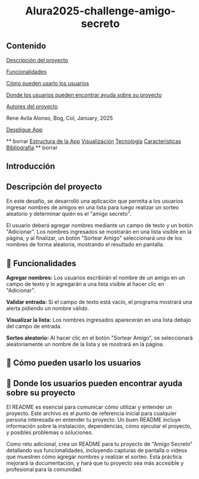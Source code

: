 <h1 align="center">Alura2025-challenge-amigo-secreto</h1>

## Contenido

[Descripción del proyecto](#descripción-del-proyecto)

[Funcionalidades](#funcionalidades)

[Cómo pueden usarlo los usuarios](#cómo-pueden-usarlo-los-usuarios)

[Donde los usuarios pueden encontrar ayuda sobre su proyecto](#donde-los-usuarios-pueden-encontrar-ayuda-sobre-su-proyecto)

[Autores del proyecto](#autores-del-proyecto)

Rene Avila Alonso, Bog, Col, January, 2025

[Despligue App](#despliegue-app)


** borrar
[Estructura de la App](#estructura-de-la-app)
[Visualización](#visualización)
[Tecnología](#tecnologia)
[Características](#caracteristicas)
[Bibliografia](#bibliografia)
** borrar

## Introducción


## Descripción del proyecto

En este desafío, se desarrolló una aplicación que permita a los usuarios ingresar nombres de amigos en una lista para luego realizar un sorteo aleatorio y determinar quién es el "amigo secreto".

El usuario deberá agregar nombres mediante un campo de texto y un botón "Adicionar". Los nombres ingresados se mostrarán en una lista visible en la página, y al finalizar, un botón "Sortear Amigo" seleccionará uno de los nombres de forma aleatoria, mostrando el resultado en pantalla.

## :hammer: Funcionalidades
**Agregar nombres:** Los usuarios escribirán el nombre de un amigo en un campo de texto y lo agregarán a una lista visible al hacer clic en "Adicionar".

**Validar entrada:** Si el campo de texto está vacío, el programa mostrará una alerta pidiendo un nombre válido.

**Visualizar la lista:** Los nombres ingresados aparecerán en una lista debajo del campo de entrada.

**Sorteo aleatorio:** Al hacer clic en el botón "Sortear Amigo", se seleccionará aleatoriamente un nombre de la lista y se mostrará en la página.

## :construction: Cómo pueden usarlo los usuarios

## :construction: Donde los usuarios pueden encontrar ayuda sobre su proyecto

El README es esencial para comunicar cómo utilizar y entender un proyecto. Este archivo es el punto de referencia inicial para cualquier persona interesada en entender tu proyecto. Un buen README incluye información sobre la instalación, dependencias, cómo ejecutar el proyecto, y posibles problemas o soluciones.

Como reto adicional, crea un README para tu proyecto de "Amigo Secreto" detallando sus funcionalidades, incluyendo capturas de pantalla o videos que muestren cómo agregar nombres y realizar el sorteo. Esta práctica mejorará la documentación, y hará que tu proyecto sea más accesible y profesional para la comunidad.
